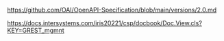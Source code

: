 https://github.com/OAI/OpenAPI-Specification/blob/main/versions/2.0.md

https://docs.intersystems.com/iris20221/csp/docbook/Doc.View.cls?KEY=GREST_mgmnt
